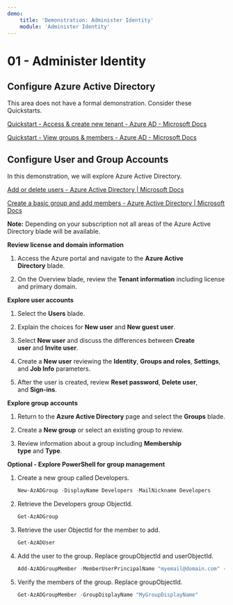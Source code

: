 ```yaml
---
demo:
    title: 'Demonstration: Administer Identity'
    module: 'Administer Identity'
---
```


# 01 - Administer Identity

## Configure Azure Active Directory

This area does not have a formal demonstration. Consider these Quickstarts.

[Quickstart - Access & create new tenant - Azure AD - Microsoft Docs](https://docs.microsoft.com/azure/active-directory/fundamentals/active-directory-access-create-new-tenant)

[Quickstart - View groups & members - Azure AD - Microsoft Docs](https://docs.microsoft.com/azure/active-directory/fundamentals/active-directory-groups-view-azure-portal)


## Configure User and Group Accounts

In this demonstration, we will explore Azure Active Directory.

[Add or delete users - Azure Active Directory \| Microsoft Docs](https://docs.microsoft.com/azure/active-directory/fundamentals/add-users-azure-active-directory)

[Create a basic group and add members - Azure Active Directory | Microsoft Docs](https://docs.microsoft.com/azure/active-directory/fundamentals/active-directory-groups-create-azure-portal#create-a-basic-group-and-add-members)

**Note:** Depending on your subscription not all areas of the Azure Active Directory blade will be available. 

**Review license and domain information**

1.  Access the Azure portal and navigate to the **Azure Active
    Directory** blade.

2.  On the Overview blade, review the **Tenant information** including
    license and primary domain.

**Explore user accounts**

1.  Select the **Users** blade.

2.  Explain the choices for **New user** and **New guest user**.

3.  Select **New user** and discuss the differences between **Create
    user** and **Invite user**.

4.  Create a **New user** reviewing the **Identity**, **Groups and
    roles**, **Settings**, and **Job Info** parameters.

5.  After the user is created, review **Reset password**, **Delete
    user**, and **Sign-ins**.

**Explore group accounts**

1.  Return to the **Azure Active Directory** page and select
    the **Groups** blade.

2.  Create a **New group** or select an existing group to review.

3.  Review information about a group including **Membership
    type** and **Type**.

**Optional - Explore PowerShell for group management**

1.  Create a new group called Developers.

    ```powershell
    New-AzADGroup -DisplayName Developers -MailNickname Developers
    ```
2.  Retrieve the Developers group ObjectId.

    ```powershell
    Get-AzADGroup
    ```
3.  Retrieve the user ObjectId for the member to add.

    ```powershell
    Get-AzADUser
    ```
    
4.  Add the user to the group. Replace groupObjectId and userObjectId.

    ```powershell
    Add-AzADGroupMember -MemberUserPrincipalName "myemail@domain.com" -TargetGroupDisplayName "MyGroupDisplayName"
    ```

5.  Verify the members of the group. Replace groupObjectId.

    ```powershell
    Get-AzADGroupMember -GroupDisplayName "MyGroupDisplayName"
    ```
